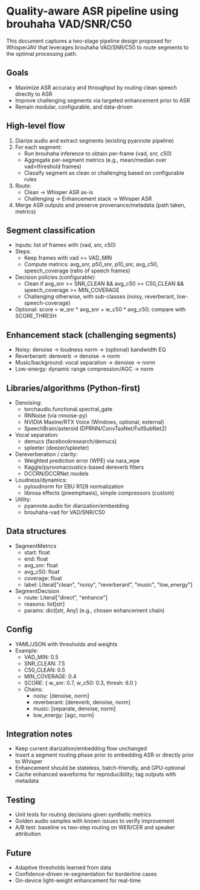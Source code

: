 # Quality-aware ASR pipeline using brouhaha VAD/SNR/C50

This document captures a two-stage pipeline design proposed for WhisperJAV that leverages brouhaha VAD/SNR/C50 to route segments to the optimal processing path.

## Goals
- Maximize ASR accuracy and throughput by routing clean speech directly to ASR
- Improve challenging segments via targeted enhancement prior to ASR
- Remain modular, configurable, and data-driven

## High-level flow
1. Diarize audio and extract segments (existing pyannote pipeline)
2. For each segment:
   - Run brouhaha inference to obtain per-frame (vad, snr, c50)
   - Aggregate per-segment metrics (e.g., mean/median over vad>threshold frames)
   - Classify segment as clean or challenging based on configurable rules
3. Route:
   - Clean → Whisper ASR as-is
   - Challenging → Enhancement stack → Whisper ASR
4. Merge ASR outputs and preserve provenance/metadata (path taken, metrics)

## Segment classification
- Inputs: list of frames with (vad, snr, c50)
- Steps:
  - Keep frames with vad >= VAD_MIN
  - Compute metrics: avg_snr, p50_snr, p10_snr, avg_c50, speech_coverage (ratio of speech frames)
- Decision policies (configurable):
  - Clean if avg_snr >= SNR_CLEAN && avg_c50 >= C50_CLEAN && speech_coverage >= MIN_COVERAGE
  - Challenging otherwise, with sub-classes (noisy, reverberant, low-speech-coverage)
- Optional: score = w_snr * avg_snr + w_c50 * avg_c50; compare with SCORE_THRESH

## Enhancement stack (challenging segments)
- Noisy: denoise → loudness norm → (optional) bandwidth EQ
- Reverberant: dereverb → denoise → norm
- Music/background: vocal separation → denoise → norm
- Low-energy: dynamic range compression/AGC → norm

## Libraries/algorithms (Python-first)
- Denoising:
  - torchaudio.functional.spectral_gate
  - RNNoise (via rnnoise-py)
  - NVIDIA Maxine/RTX Voice (Windows, optional, external)
  - SpeechBrain/asteroid (DPRNN/ConvTasNet/FullSubNet2)
- Vocal separation:
  - demucs (facebookresearch/demucs)
  - spleeter (deezer/spleeter)
- Dereverberation / clarity:
  - Weighted prediction error (WPE) via nara_wpe
  - Kaggle/pyroomacoustics-based dereverb filters
  - DCCRN/DCCRNet models
- Loudness/dynamics:
  - pyloudnorm for EBU R128 normalization
  - librosa effects (preemphasis), simple compressors (custom)
- Utility:
  - pyannote.audio for diarization/embedding
  - brouhaha-vad for VAD/SNR/C50

## Data structures
- SegmentMetrics
  - start: float
  - end: float
  - avg_snr: float
  - avg_c50: float
  - coverage: float
  - label: Literal["clean", "noisy", "reverberant", "music", "low_energy"]
- SegmentDecision
  - route: Literal["direct", "enhance"]
  - reasons: list[str]
  - params: dict[str, Any] (e.g., chosen enhancement chain)

## Config
- YAML/JSON with thresholds and weights
- Example:
  - VAD_MIN: 0.5
  - SNR_CLEAN: 7.5
  - C50_CLEAN: 0.5
  - MIN_COVERAGE: 0.4
  - SCORE: { w_snr: 0.7, w_c50: 0.3, thresh: 6.0 }
  - Chains:
    - noisy: [denoise, norm]
    - reverberant: [dereverb, denoise, norm]
    - music: [separate, denoise, norm]
    - low_energy: [agc, norm]

## Integration notes
- Keep current diarization/embedding flow unchanged
- Insert a segment routing phase prior to embedding ASR or directly prior to Whisper
- Enhancement should be stateless, batch-friendly, and GPU-optional
- Cache enhanced waveforms for reproducibility; tag outputs with metadata

## Testing
- Unit tests for routing decisions given synthetic metrics
- Golden audio samples with known issues to verify improvement
- A/B test: baseline vs two-step routing on WER/CER and speaker attribution

## Future
- Adaptive thresholds learned from data
- Confidence-driven re-segmentation for borderline cases
- On-device light-weight enhancement for real-time
